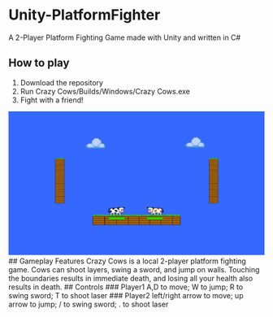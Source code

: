 # Unity-PlatformFighter
A 2-Player Platform Fighting Game made with Unity and written in C#
## How to play
1. Download the repository
2. Run Crazy Cows/Builds/Windows/Crazy Cows.exe
3. Fight with a friend!<br>
<img src="image.png" width="800px" height="auto">
## Gameplay Features
Crazy Cows is a local 2-player platform fighting game. Cows can shoot layers, swing a sword, and jump on walls. Touching the boundaries results in immediate death, and losing all your health also results in death. 
## Controls
### Player1
A,D to move; W to jump; R to swing sword; T to shoot laser
### Player2
left/right arrow to move; up arrow to jump; / to swing sword; . to shoot laser
